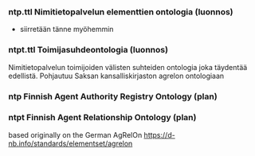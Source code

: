 ### ntp.ttl Nimitietopalvelun elementtien ontologia  (luonnos)
- siirretään tänne myöhemmin

### ntpt.ttl  Toimijasuhdeontologia (luonnos)
Nimitietopalvelun toimijoiden välisten suhteiden ontologia joka täydentää edellistä.
Pohjautuu Saksan kansalliskirjaston agrelon ontologiaan

### ntp  Finnish Agent Authority Registry Ontology (plan)

### ntpt Finnish Agent Relationship Ontology (plan)
based originally on the German AgRelOn 	https://d-nb.info/standards/elementset/agrelon
